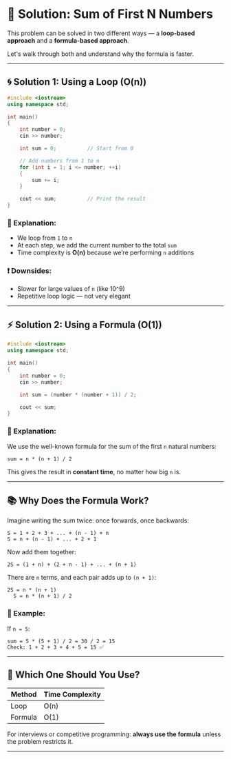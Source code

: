 # 🧾 Solution: Sum of First N Numbers

This problem can be solved in two different ways — a **loop-based approach** and a **formula-based approach**.

Let's walk through both and understand why the formula is faster.

---

## 🌀 Solution 1: Using a Loop (O(n))

```cpp
#include <iostream> 
using namespace std; 

int main() 
{
    int number = 0;       
    cin >> number;        

    int sum = 0;          // Start from 0

    // Add numbers from 1 to n
    for (int i = 1; i <= number; ++i)
    {
        sum += i;
    }

    cout << sum;          // Print the result
}
```

### 🧠 Explanation:

- We loop from `1` to `n`
- At each step, we add the current number to the total `sum`
- Time complexity is **O(n)** because we’re performing `n` additions

### ❗ Downsides:

- Slower for large values of `n` (like 10^9)
- Repetitive loop logic — not very elegant

---

## ⚡ Solution 2: Using a Formula (O(1))

```cpp
#include <iostream> 
using namespace std; 

int main()
{
    int number = 0;
    cin >> number;

    int sum = (number * (number + 1)) / 2;

    cout << sum;
}
```

### 🧠 Explanation:

We use the well-known formula for the sum of the first `n` natural numbers:
```
sum = n * (n + 1) / 2
```

This gives the result in **constant time**, no matter how big `n` is.

---

## 📚 Why Does the Formula Work?

Imagine writing the sum twice: once forwards, once backwards:
```
S = 1 + 2 + 3 + ... + (n - 1) + n  
S = n + (n - 1) + ... + 2 + 1
```

Now add them together:
```
2S = (1 + n) + (2 + n - 1) + ... + (n + 1)
```

There are `n` terms, and each pair adds up to `(n + 1)`:
```
2S = n * (n + 1)
  S = n * (n + 1) / 2
```

### 🧪 Example:
If `n = 5`:
```
sum = 5 * (5 + 1) / 2 = 30 / 2 = 15
Check: 1 + 2 + 3 + 4 + 5 = 15 ✅
```

---

## 🏁 Which One Should You Use?

| Method     | Time Complexity |
|------------|------------------|
| Loop       | O(n)             |
| Formula    | O(1)             |

For interviews or competitive programming: **always use the formula** unless the problem restricts it.

---
